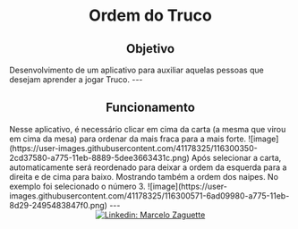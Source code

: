 <h1 align="center">Ordem do Truco</h1>
<h2 align="center">Objetivo</h2>
Desenvolvimento de um aplicativo para auxiliar aquelas pessoas que desejam aprender a jogar Truco.
---
<h2 align="center">Funcionamento</h2>
Nesse aplicativo, é necessário clicar em cima da carta (a mesma que virou em cima da mesa) para ordenar da mais fraca para a mais forte.
![image](https://user-images.githubusercontent.com/41178325/116300350-2cd37580-a775-11eb-8889-5dee3663431c.png)
Após selecionar a carta, automaticamente será reordenado para deixar a ordem da esquerda para a direita e de cima para baixo. Mostrando também a ordem dos naipes. No exemplo foi selecionado o número 3.
  ![image](https://user-images.githubusercontent.com/41178325/116300571-6ad09980-a775-11eb-8d29-2495483847f0.png)
 ---
<div align = "center">
   <a href="https://www.linkedin.com/in/marcelozaguettejunior/"><img src="https://img.shields.io/badge/-Marcelo%20Zaguette%20Junior-292929?style=flat-square&logo=Linkedin&logoColor=white&link=https://www.linkedin.com/in/marcelozaguettejunior/" alt="Linkedin: Marcelo Zaguette"></a>
</div>
